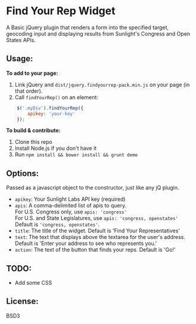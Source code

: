 # Find Your Rep Widget

A Basic jQuery plugin that renders a form into the specified target, geocoding
input and displaying results from Sunlight's Congress and Open States APIs.

## Usage:

**To add to your page:**

1. Link jQuery and `dist/jquery.findyourrep-pack.min.js` on your page (in that order).
2. Call `findYourRep()` on an element:

```javascript
    $('.myDiv').findYourRep({
        apikey: 'your-key'
    });
```

**To build & contribute:**

1. Clone this repo
2. Install Node.js if you don't have it
3. Run `npm install && bower install && grunt demo`

## Options:

Passed as a javascript object to the constructor, just like any jQ plugin.

- `apikey`: Your Sunlight Labs API key (required)
- `apis`: A comma-delimited list of apis to query.  
          For U.S. Congress only, use `apis: 'congress'`  
          For U.S. and State Legislatures, use `apis: 'congress, openstates'`  
          Default is `'congress, openstates'`.
- `title`: The title of the widget. Default is 'Find Your Representatives'
- `text`: The text that displays above the textarea for the user's address.  
          Default is 'Enter your address to see who represents you.'
- `action`: The text of the button that finds your reps. Default is 'Go!'

## TODO:

- Add some CSS

## License:

BSD3